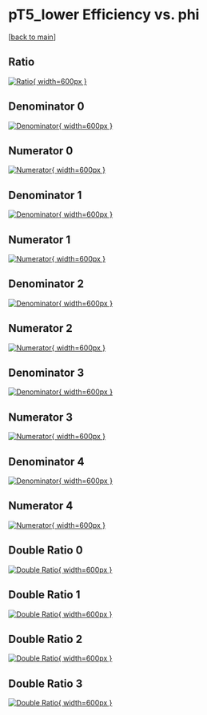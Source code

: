 # pT5_lower Efficiency vs. phi

[[back to main](./)]



## Ratio

[![Ratio](../mtv/var/pT5_lower_base_13_-1_eff_phi.png){ width=600px }](../mtv/var/pT5_lower_base_13_-1_eff_phi.pdf)

## Denominator 0

[![Denominator](../mtv/den/pT5_lower_base_13_-1_eff_phi_den0.png){ width=600px }](../mtv/den/pT5_lower_base_13_-1_eff_phi_den0.pdf)

## Numerator 0

[![Numerator](../mtv/num/pT5_lower_base_13_-1_eff_phi_num0.png){ width=600px }](../mtv/num/pT5_lower_base_13_-1_eff_phi_num0.pdf)

## Denominator 1

[![Denominator](../mtv/den/pT5_lower_base_13_-1_eff_phi_den1.png){ width=600px }](../mtv/den/pT5_lower_base_13_-1_eff_phi_den1.pdf)

## Numerator 1

[![Numerator](../mtv/num/pT5_lower_base_13_-1_eff_phi_num1.png){ width=600px }](../mtv/num/pT5_lower_base_13_-1_eff_phi_num1.pdf)

## Denominator 2

[![Denominator](../mtv/den/pT5_lower_base_13_-1_eff_phi_den2.png){ width=600px }](../mtv/den/pT5_lower_base_13_-1_eff_phi_den2.pdf)

## Numerator 2

[![Numerator](../mtv/num/pT5_lower_base_13_-1_eff_phi_num2.png){ width=600px }](../mtv/num/pT5_lower_base_13_-1_eff_phi_num2.pdf)

## Denominator 3

[![Denominator](../mtv/den/pT5_lower_base_13_-1_eff_phi_den3.png){ width=600px }](../mtv/den/pT5_lower_base_13_-1_eff_phi_den3.pdf)

## Numerator 3

[![Numerator](../mtv/num/pT5_lower_base_13_-1_eff_phi_num3.png){ width=600px }](../mtv/num/pT5_lower_base_13_-1_eff_phi_num3.pdf)

## Denominator 4

[![Denominator](../mtv/den/pT5_lower_base_13_-1_eff_phi_den4.png){ width=600px }](../mtv/den/pT5_lower_base_13_-1_eff_phi_den4.pdf)

## Numerator 4

[![Numerator](../mtv/num/pT5_lower_base_13_-1_eff_phi_num4.png){ width=600px }](../mtv/num/pT5_lower_base_13_-1_eff_phi_num4.pdf)

## Double Ratio 0

[![Double Ratio](../mtv/ratio/pT5_lower_base_13_-1_eff_phi_ratio0.png){ width=600px }](../mtv/ratio/pT5_lower_base_13_-1_eff_phi_ratio0.pdf)

## Double Ratio 1

[![Double Ratio](../mtv/ratio/pT5_lower_base_13_-1_eff_phi_ratio1.png){ width=600px }](../mtv/ratio/pT5_lower_base_13_-1_eff_phi_ratio1.pdf)

## Double Ratio 2

[![Double Ratio](../mtv/ratio/pT5_lower_base_13_-1_eff_phi_ratio2.png){ width=600px }](../mtv/ratio/pT5_lower_base_13_-1_eff_phi_ratio2.pdf)

## Double Ratio 3

[![Double Ratio](../mtv/ratio/pT5_lower_base_13_-1_eff_phi_ratio3.png){ width=600px }](../mtv/ratio/pT5_lower_base_13_-1_eff_phi_ratio3.pdf)

